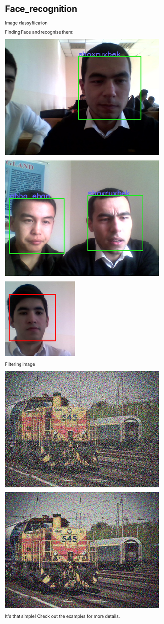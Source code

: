# Face_recognition
Image classyfiication


Finding Face and recognise them:

![](/photos/detect/shoxruxbek.jpg)

![](/photos/detect/2.jpg)

![](/photos/detect_face.png)

Filtering image

![](/photos/filter/before.jpg)    

![](/photos/filter/after.png)    

It's that simple! Check out the examples for more details.

